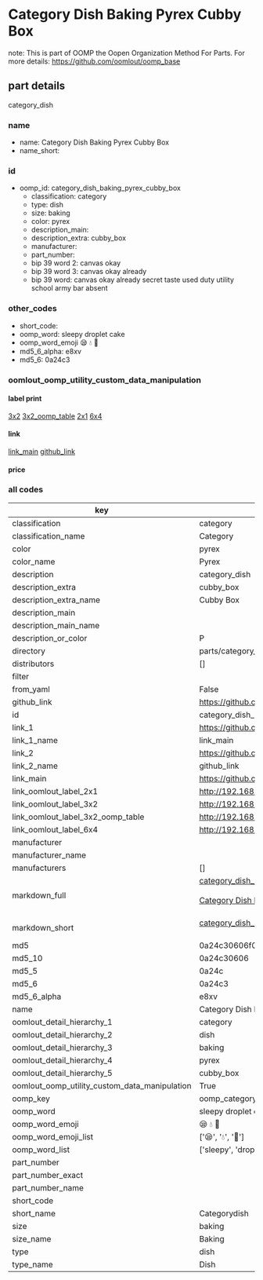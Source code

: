 # Category Dish Baking Pyrex Cubby Box  

note: This is part of OOMP the Oopen Organization Method For Parts. For more details: https://github.com/oomlout/oomp_base

##  part details



category_dish

### name
* name: Category Dish Baking Pyrex Cubby Box
* name_short: 
### id
* oomp_id: category_dish_baking_pyrex_cubby_box
  * classification: category
  * type: dish
  * size: baking
  * color: pyrex
  * description_main: 
  * description_extra: cubby_box
  * manufacturer: 
  * part_number: 
  * bip 39 word 2: canvas okay
  * bip 39 word 3: canvas okay already
  * bip 39 word: canvas okay already secret taste used duty utility school army bar absent

### other_codes
* short_code: 
* oomp_word: sleepy droplet cake
* oomp_word_emoji :sleepy: :droplet: :cake:
* md5_6_alpha: e8xv
* md5_6: 0a24c3






### oomlout_oomp_utility_custom_data_manipulation
#### label print
[3x2](http://192.168.1.245:1112/?label=oomp%20e8xv)
[3x2_oomp_table](http://192.168.1.107:1112/?label=oomp%20e8xv)
[2x1](http://192.168.1.242:1112/?label=oomp%20e8xv)
[6x4](http://192.168.1.55:1112/?label=oomp%20e8xv)    

#### link

[link_main](https://github.com/oomlout/oomlout_oomp_current_version_messy/tree/main/parts/category_dish_baking_pyrex_cubby_box) [github_link](https://github.com/oomlout/oomlout_oomp_part_src/tree/main/parts/category_dish_baking_pyrex_cubby_box)                             

#### price







### all codes 
| key | value |  
| --- | --- |  
| classification | category |  
| classification_name | Category |  
| color | pyrex |  
| color_name | Pyrex |  
| description | category_dish |  
| description_extra | cubby_box |  
| description_extra_name | Cubby Box |  
| description_main |  |  
| description_main_name |  |  
| description_or_color | P  |  
| directory | parts/category_dish_baking_pyrex_cubby_box |  
| distributors | [] |  
| filter |  |  
| from_yaml | False |  
| github_link | https://github.com/oomlout/oomlout_oomp_part_src/tree/main/parts/category_dish_baking_pyrex_cubby_box |  
| id | category_dish_baking_pyrex_cubby_box |  
| link_1 | https://github.com/oomlout/oomlout_oomp_current_version_messy/tree/main/parts/category_dish_baking_pyrex_cubby_box |  
| link_1_name | link_main |  
| link_2 | https://github.com/oomlout/oomlout_oomp_part_src/tree/main/parts/category_dish_baking_pyrex_cubby_box |  
| link_2_name | github_link |  
| link_main | https://github.com/oomlout/oomlout_oomp_current_version_messy/tree/main/parts/category_dish_baking_pyrex_cubby_box |  
| link_oomlout_label_2x1 | http://192.168.1.242:1112/?label=oomp%20e8xv |  
| link_oomlout_label_3x2 | http://192.168.1.245:1112/?label=oomp%20e8xv |  
| link_oomlout_label_3x2_oomp_table | http://192.168.1.107:1112/?label=oomp%20e8xv |  
| link_oomlout_label_6x4 | http://192.168.1.55:1112/?label=oomp%20e8xv |  
| manufacturer |  |  
| manufacturer_name |  |  
| manufacturers | [] |  
| markdown_full | [category_dish_baking_pyrex_cubby_box](https://github.com/oomlout/oomlout_oomp_current_version_messy/tree/main/parts/category_dish_baking_pyrex_cubby_box)<br>[](https://github.com/oomlout/oomlout_oomp_current_version_messy/tree/main/parts/category_dish_baking_pyrex_cubby_box)<br>[Category Dish Baking Pyrex Cubby Box](https://github.com/oomlout/oomlout_oomp_current_version_messy/tree/main/parts/category_dish_baking_pyrex_cubby_box)<br><br> |  
| markdown_short | [category_dish_baking_pyrex_cubby_box](https://github.com/oomlout/oomlout_oomp_current_version_messy/tree/main/parts/category_dish_baking_pyrex_cubby_box)<br><br> |  
| md5 | 0a24c30606f04893bf6f1c280e66790d |  
| md5_10 | 0a24c30606 |  
| md5_5 | 0a24c |  
| md5_6 | 0a24c3 |  
| md5_6_alpha | e8xv |  
| name | Category Dish Baking Pyrex Cubby Box |  
| oomlout_detail_hierarchy_1 | category |  
| oomlout_detail_hierarchy_2 | dish |  
| oomlout_detail_hierarchy_3 | baking |  
| oomlout_detail_hierarchy_4 | pyrex |  
| oomlout_detail_hierarchy_5 | cubby_box |  
| oomlout_oomp_utility_custom_data_manipulation | True |  
| oomp_key | oomp_category_dish_baking_pyrex_cubby_box |  
| oomp_word | sleepy droplet cake |  
| oomp_word_emoji | :sleepy: :droplet: :cake: |  
| oomp_word_emoji_list | [':sleepy:', ':droplet:', ':cake:'] |  
| oomp_word_list | ['sleepy', 'droplet', 'cake'] |  
| part_number |  |  
| part_number_exact |  |  
| part_number_name |  |  
| short_code |  |  
| short_name | Categorydish |  
| size | baking |  
| size_name | Baking |  
| type | dish |  
| type_name | Dish |  
